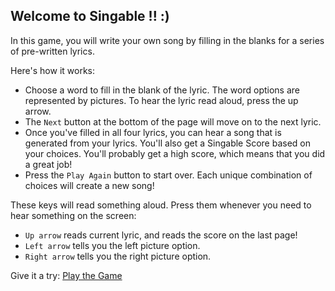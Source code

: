 ## Welcome to Singable !! :)

In this game, you will write your own song by filling in the blanks for a series of pre-written lyrics.


Here's how it works:
* Choose a word to fill in the blank of the lyric. The word options are represented by pictures. To hear the lyric read aloud, press the up arrow.
* The `Next` button at the bottom of the page will move on to the next lyric.
* Once you've filled in all four lyrics, you can hear a song that is generated from your lyrics. You'll also get a Singable Score based on your choices. You'll probably get a high score, which means that you did a great job!
* Press the `Play Again` button to start over.  Each unique combination of choices will create a new song!


These keys will read something aloud. Press them whenever you need to hear something on the screen:
* `Up arrow` reads current lyric, and reads the score on the last page!
* `Left arrow` tells you the left picture option.
* `Right arrow` tells you the right picture option.


Give it a try: [Play the Game](./game.html)
